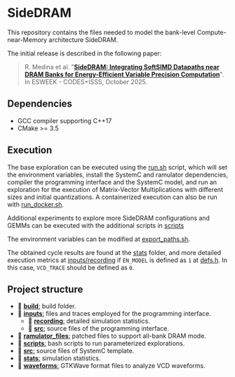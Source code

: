 # SideDRAM
 This repository contains the files needed to model the bank-level Compute-near-Memory architecture SideDRAM.

The initial release is described in the following paper:
>R. Medina et al.
>"[**SideDRAM: Integrating SoftSIMD Datapaths near DRAM Banks for Energy-Efficient Variable Precision Computation**](https://infoscience.epfl.ch/handle/20.500.14299/251422)".
>In ESWEEK - CODES+ISSS, October 2025.

## Dependencies

- GCC compiler supporting C++17
- CMake >= 3.5

## Execution

The base exploration can be executed using the [run.sh](./run.sh) script, which will set the environment variables, install the SystemC and ramulator dependencies, compiler the programming interface and the SystemC model, and run an exploration for the execution of Matrix-Vector Multiplications with different sizes and initial quantizations. A containerized execution can also be run with [run_docker.sh](./run_docker.sh).

Additional experiments to explore more SideDRAM configurations and GEMMs can be executed with the additional scripts in [scripts](./scripts/)

The environment variables can be modified at [export_paths.sh](./scripts/export_paths.sh).

The obtained cycle results are found at the [stats](./stats/) folder, and more detailed execution metrics at [inputs/recording](./inputs/recording/) if `EN_MODEL` is defined as `1` at [defs.h](./src/defs.h). In this case, `VCD_TRACE` should be defined as `0`.

## Project structure

- 📁 [**build**:](./build/) build folder.
- 📁 [**inputs**:](./inputs/) files and traces employed for the programming interface.
    - 📁 [**recording**:](./inputs/recording/) detailed simulation statistics. 
    - 📁 [**src**:](./inputs/src/) source files of the programming interface. 
- 📁 [**ramulator_files**:](./ramulator_files/) patched files to support all-bank DRAM mode.
- 📁 [**scripts**:](./scripts/) bash scripts to run parameterized explorations.
- 📁 [**src**:](./src/) source files of SystemC template.
- 📁 [**stats**:](./stats/) simulation statistics.
- 📁 [**waveforms**:](./waveforms/) GTKWave format files to analyze VCD waveforms.